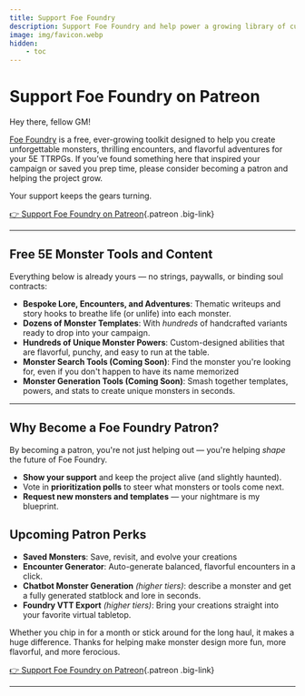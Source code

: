 ```yaml
---
title: Support Foe Foundry
description: Support Foe Foundry and help power a growing library of custom 5E monsters, flavorful powers, and encounter-building tools. Get access to polls, requests, and premium features by becoming a patron.
image: img/favicon.webp
hidden:
    - toc
---
```


# Support Foe Foundry on Patreon

Hey there, fellow GM!

<a alt="Foe Foundry Skull" href="index.md" class="branding">Foe Foundry</a> is a free, ever-growing toolkit designed to help you create unforgettable monsters, thrilling encounters, and flavorful adventures for your 5E TTRPGs. If you’ve found something here that inspired your campaign or saved you prep time, please consider becoming a patron and helping the project grow.  

Your support keeps the gears turning. 

[👉 Support Foe Foundry on Patreon](https://patreon.com/foefoundry?utm_medium=unknown&utm_source=join_link&utm_campaign=creatorshare_creator&utm_content=copyLink){.patreon .big-link}

---

## Free 5E Monster Tools and Content

Everything below is already yours — no strings, paywalls, or binding soul contracts:

- **Bespoke Lore, Encounters, and Adventures**: Thematic writeups and story hooks to breathe life (or unlife) into each monster.
- **Dozens of Monster Templates**: With *hundreds* of handcrafted variants ready to drop into your campaign.
- **Hundreds of Unique Monster Powers**: Custom-designed abilities that are flavorful, punchy, and easy to run at the table.
- **Monster Search Tools (Coming Soon)**: Find the monster you're looking for, even if you don't happen to have its name memorized
- **Monster Generation Tools (Coming Soon)**: Smash together templates, powers, and stats to create unique monsters in seconds.

---

## Why Become a Foe Foundry Patron?

By becoming a patron, you're not just helping out — you're helping *shape* the future of Foe Foundry.

- **Show your support** and keep the project alive (and slightly haunted).
- Vote in **prioritization polls** to steer what monsters or tools come next.
- **Request new monsters and templates** — your nightmare is my blueprint.

## Upcoming Patron Perks

- **Saved Monsters**: Save, revisit, and evolve your creations
- **Encounter Generator**: Auto-generate balanced, flavorful encounters in a click.
- **Chatbot Monster Generation** *(higher tiers)*: describe a monster and get a fully generated statblock and lore in seconds.
- **Foundry VTT Export** *(higher tiers)*: Bring your creations straight into your favorite virtual tabletop.

Whether you chip in for a month or stick around for the long haul, it makes a huge difference. Thanks for helping make monster design more fun, more flavorful, and more ferocious.

[👉 Support Foe Foundry on Patreon](https://patreon.com/foefoundry?utm_medium=unknown&utm_source=join_link&utm_campaign=creatorshare_creator&utm_content=copyLink){.patreon .big-link}

---


